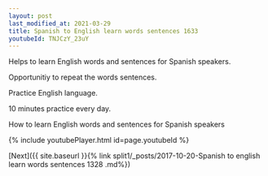 ```yaml
---
layout: post
last_modified_at: 2021-03-29
title: Spanish to English learn words sentences 1633 
youtubeId: TNJCzY_23uY
---
```

 
 
Helps to learn English words and sentences for Spanish speakers.

Opportunitiy to repeat the words sentences. 

Practice English language. 
 
10 minutes practice every day. 
 
How to learn English words and sentences for Spanish speakers 
 
{% include youtubePlayer.html id=page.youtubeId %}
 
 
[Next]({{ site.baseurl }}{% link  split1/_posts/2017-10-20-Spanish to english learn words sentences 1328 .md%})
 
